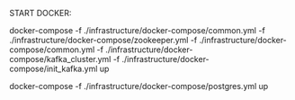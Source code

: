 START DOCKER: 

docker-compose -f ./infrastructure/docker-compose/common.yml -f ./infrastructure/docker-compose/zookeeper.yml -f ./infrastructure/docker-compose/common.yml -f ./infrastructure/docker-compose/kafka_cluster.yml -f ./infrastructure/docker-compose/init_kafka.yml up 


docker-compose -f ./infrastructure/docker-compose/postgres.yml up 


